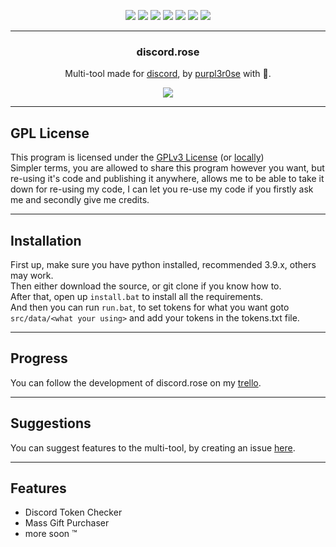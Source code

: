 <p align="center">
  <img src="https://img.shields.io/github/contributors/purpl3r0se/discord.rose?style=flat-square"/>
  <img src="https://img.shields.io/github/forks/purpl3r0se/discord.rose?style=flat-square"/>
  <img src="https://img.shields.io/github/stars/purpl3r0se/discord.rose?style=flat-square"/>
  <img src="https://img.shields.io/github/issues/purpl3r0se/discord.rose?style=flat-square"/>
  <img src="https://img.shields.io/github/license/purpl3r0se/discord.rose?style=flat-square"/>
  <img src="https://img.shields.io/github/repo-size/purpl3r0se/discord.rose?style=flat-square"/>
  <img src="https://img.shields.io/tokei/lines/github/purpl3r0se/discord.rose?style=flat-square"/>
</p>

---

<div align="center">
    <h3 align="center">discord.rose</h3>
    <p align="center">Multi-tool made for <a href="https://discord.com">discord</a>, by <a href="https://github.com/purpl3r0se">purpl3r0se</a> with 💜.</p>
    <a href="https://discord.com/invite/j2HX38azuC"><img src="https://img.shields.io/static/v1?label=join the&message=discord&color=blue&style=flat-square&logo=discord&logoColor=white"/></a>
</div>

---

## GPL License
This program is licensed under the [GPLv3 License](https://www.gnu.org/licenses/gpl-3.0.en.html) (or [locally](LICENSE))  
Simpler terms, you are allowed to share this program however you want, but re-using it's code and publishing it anywhere, allows me to be able to take it down for re-using my code, I can let you re-use my code if you firstly ask me and secondly give me credits.

---

## Installation
First up, make sure you have python installed, recommended 3.9.x, others may work.  
Then either download the source, or git clone if you know how to.  
After that, open up `install.bat` to install all the requirements.  
And then you can run `run.bat`, to set tokens for what you want goto `src/data/<what your using>` and add your tokens in the tokens.txt file.

---

## Progress
You can follow the development of discord.rose on my [trello](https://trello.com/b/wCT0AXRg/discordrose-development).

---

## Suggestions
You can suggest features to the multi-tool, by creating an issue [here](https://github.com/purpl3r0se/discord.rose/issues/new).

---

## Features
- Discord Token Checker
- Mass Gift Purchaser
- more soon ™
